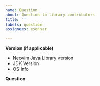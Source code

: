 ```yaml
---
name: Question
about: Question to library contributors
title: ''
labels: question
assignees: esensar

---
```


**Version (if applicable)**
 - Neovim Java Library version
 - JDK Version
 - OS info

**Question**
